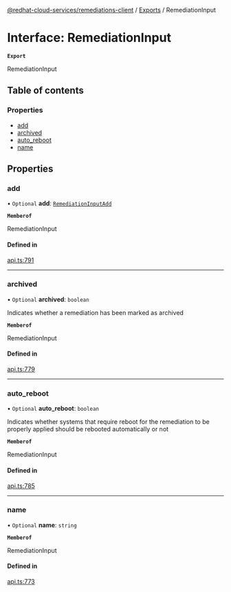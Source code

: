 [@redhat-cloud-services/remediations-client](../README.md) / [Exports](../modules.md) / RemediationInput

# Interface: RemediationInput

**`Export`**

RemediationInput

## Table of contents

### Properties

- [add](RemediationInput.md#add)
- [archived](RemediationInput.md#archived)
- [auto\_reboot](RemediationInput.md#auto_reboot)
- [name](RemediationInput.md#name)

## Properties

### add

• `Optional` **add**: [`RemediationInputAdd`](RemediationInputAdd.md)

**`Memberof`**

RemediationInput

#### Defined in

[api.ts:791](https://github.com/RedHatInsights/javascript-clients/blob/main/packages/remediations/api.ts#L791)

___

### archived

• `Optional` **archived**: `boolean`

Indicates whether a remediation has been marked as archived

**`Memberof`**

RemediationInput

#### Defined in

[api.ts:779](https://github.com/RedHatInsights/javascript-clients/blob/main/packages/remediations/api.ts#L779)

___

### auto\_reboot

• `Optional` **auto\_reboot**: `boolean`

Indicates whether systems that require reboot for the remediation to be properly applied should be rebooted automatically or not

**`Memberof`**

RemediationInput

#### Defined in

[api.ts:785](https://github.com/RedHatInsights/javascript-clients/blob/main/packages/remediations/api.ts#L785)

___

### name

• `Optional` **name**: `string`

**`Memberof`**

RemediationInput

#### Defined in

[api.ts:773](https://github.com/RedHatInsights/javascript-clients/blob/main/packages/remediations/api.ts#L773)
